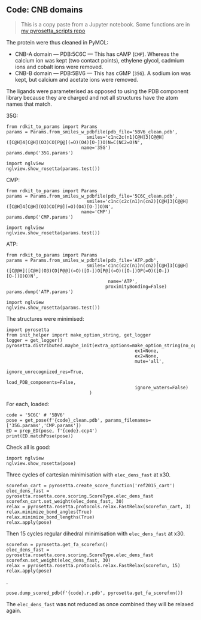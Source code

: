 ## Code: CNB domains

> This is a copy paste from a Jupyter notebook. Some functions are in
> [my pyrosetta_scripts repo](https://github.com/matteoferla/pyrosetta_scripts)

The protein were thus cleaned in PyMOL:

* CNB-A domain — PDB:5C6C — This has cAMP (`CMP`). Whereas the calcium ion was kept (two contact points), ethylene glycol, cadmium ions and cobalt ions were removed.
* CNB-B domain — PDB:5BV6 — This has cGMP (`35G`). A sodium ion was kept, but calcium and acetate ions were removed.


The ligands were parameterised as opposed to using the PDB component library
because they are charged and not all structures have the atom names that match.

35G:

```jupyterpython
from rdkit_to_params import Params
params = Params.from_smiles_w_pdbfile(pdb_file='5BV6_clean.pdb',
                              smiles='c1nc2c(n1[C@H]3[C@@H]([C@H]4[C@H](O3)CO[P@@](=O)(O4)[O-])O)N=C(NC2=O)N',
                            name='35G')
params.dump('35G.params')

import nglview
nglview.show_rosetta(params.test())
```
  
CMP:
    
```jupyterpython
from rdkit_to_params import Params
params = Params.from_smiles_w_pdbfile(pdb_file='5C6C_clean.pdb',
                              smiles='c1nc(c2c(n1)n(cn2)[C@H]3[C@@H]([C@H]4[C@H](O3)CO[P@](=O)(O4)[O-])O)N',
                            name='CMP')
params.dump('CMP.params')

import nglview
nglview.show_rosetta(params.test())
```

ATP:

```jupyterpython
from rdkit_to_params import Params
params = Params.from_smiles_w_pdbfile(pdb_file='ATP.pdb',
                              smiles='c1nc(c2c(n1)n(cn2)[C@H]3[C@@H]([C@@H]([C@H](O3)CO[P@@](=O)([O-])O[P@](=O)([O-])OP(=O)([O-])[O-])O)O)N',
                                      name='ATP',
                                     proximityBonding=False)
params.dump('ATP.params')

import nglview
nglview.show_rosetta(params.test())
```
    
The structures were minimised:

```jupyterpython
import pyrosetta
from init_helper import make_option_string, get_logger
logger = get_logger()
pyrosetta.distributed.maybe_init(extra_options=make_option_string(no_optH=False,
                                                ex1=None,
                                                ex2=None,
                                                mute='all',
                                                ignore_unrecognized_res=True,
                                                load_PDB_components=False,
                                                ignore_waters=False)
                               )
```
                             
For each, loaded:
      
```jupyterpython
code = '5C6C' # '5BV6'
pose = get_pose(f'{code}_clean.pdb', params_filenames=['35G.params','CMP.params'])
ED = prep_ED(pose, f'{code}.ccp4')
print(ED.matchPose(pose))
```
    
Check all is good:

```jupyterpython
import nglview
nglview.show_rosetta(pose)
```

Three cycles of cartesian minimisation with `elec_dens_fast` at x30.
    
```jupyterpython
scorefxn_cart = pyrosetta.create_score_function('ref2015_cart')
elec_dens_fast = pyrosetta.rosetta.core.scoring.ScoreType.elec_dens_fast
scorefxn_cart.set_weight(elec_dens_fast, 30)
relax = pyrosetta.rosetta.protocols.relax.FastRelax(scorefxn_cart, 3)
relax.minimize_bond_angles(True)
relax.minimize_bond_lengths(True)
relax.apply(pose)
```
    
Then 15 cycles regular dihedral minimisation with `elec_dens_fast` at x30.

```jupyterpython
scorefxn = pyrosetta.get_fa_scorefxn()
elec_dens_fast = pyrosetta.rosetta.core.scoring.ScoreType.elec_dens_fast
scorefxn.set_weight(elec_dens_fast, 30)
relax = pyrosetta.rosetta.protocols.relax.FastRelax(scorefxn, 15)
relax.apply(pose)
```
    
.

```jupyterpython
pose.dump_scored_pdb(f'{code}.r.pdb', pyrosetta.get_fa_scorefxn())
```
    
The `elec_dens_fast` was not reduced as once combined they will be relaxed again.